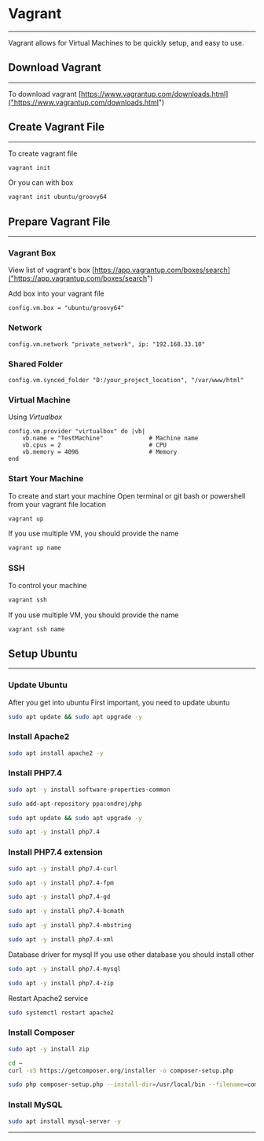 # Vagrant
---
Vagrant allows for Virtual Machines to be quickly setup, and easy to use.
## Download Vagrant
---
To download vagrant [https://www.vagrantup.com/downloads.html]("https://www.vagrantup.com/downloads.html")

## Create Vagrant File
---
To create vagrant file
```bash
vagrant init
```

Or you can with box
```bash
vagrant init ubuntu/groovy64
```
## Prepare Vagrant File
---
### Vagrant Box

View list of vagrant's box [https://app.vagrantup.com/boxes/search]("https://app.vagrantup.com/boxes/search")

Add box into your vagrant file
```
config.vm.box = "ubuntu/groovy64"
```

### Network
```
config.vm.network "private_network", ip: "192.168.33.10"
```

### Shared Folder
```
config.vm.synced_folder "D:/your_project_location", "/var/www/html"
```
### Virtual Machine
Using *Virtualbox*
```
config.vm.provider "virtualbox" do |vb|
    vb.name = "TestMachine"             # Machine name
    vb.cpus = 2                         # CPU
    vb.memory = 4096                    # Memory
end
```
### Start Your Machine
To create and start your machine
Open terminal or git bash or powershell from your vagrant file location
```bash
vagrant up
```

If you use multiple VM, you should provide the name
```bash
vagrant up name
```
### SSH
To control your machine
```bash
vagrant ssh
```
If you use multiple VM, you should provide the name
```bash
vagrant ssh name
```

## Setup Ubuntu
---
### Update Ubuntu
After you get into ubuntu
First important, you need to update ubuntu
```bash
sudo apt update && sudo apt upgrade -y
```

### Install Apache2
```bash
sudo apt install apache2 -y
```

### Install PHP7.4
```bash
sudo apt -y install software-properties-common
```
```bash
sudo add-apt-repository ppa:ondrej/php
```
```bash
sudo apt update && sudo apt upgrade -y
```
```bash
sudo apt -y install php7.4
```

### Install PHP7.4 extension
```bash
sudo apt -y install php7.4-curl
```
```bash
sudo apt -y install php7.4-fpm
```
```bash
sudo apt -y install php7.4-gd
```
```bash
sudo apt -y install php7.4-bcmath
```
```bash
sudo apt -y install php7.4-mbstring
```
```bash
sudo apt -y install php7.4-xml
```
Database driver for mysql
If you use other database you should install other
```bash
sudo apt -y install php7.4-mysql
```
```bash
sudo apt -y install php7.4-zip
```
Restart Apache2 service
```bash
sudo systemctl restart apache2
```
### Install Composer
```bash
sudo apt -y install zip
```
```bash
cd ~
curl -sS https://getcomposer.org/installer -o composer-setup.php
```
```bash
sudo php composer-setup.php --install-dir=/usr/local/bin --filename=composer
```
### Install MySQL
```bash
sudo apt install mysql-server -y
```

---